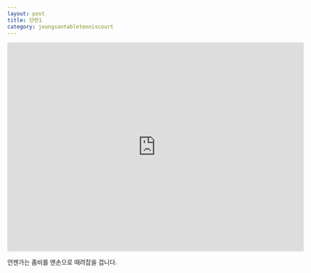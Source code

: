 ```yaml
---
layout: post
title: 단련1
category: jeungsantabletenniscourt
---
```

<iframe src="https://player.vimeo.com/video/549600320?badge=0&amp;autopause=0&amp;player_id=0&amp;app_id=58479" width="680" height="480" frameborder="0" allow="autoplay; fullscreen; picture-in-picture" allowfullscreen title="19시 옥상 tapball"></iframe>

언젠가는
좀비를 맨손으로 때려잡을 겁니다.
